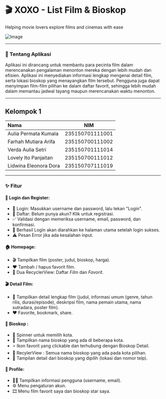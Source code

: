 # 🎬 XOXO - List Film & Bioskop
Helping movie lovers explore films and cinemas with ease

![Image](https://github.com/user-attachments/assets/c6188038-3a9c-4d3b-b849-79343ed81007)

***

### 📌 Tentang Aplikasi 
Aplikasi ini dirancang untuk membantu para pecinta film dalam merencanakan pengalaman menonton mereka dengan lebih mudah dan efisien. Aplikasi ini menyediakan informasi lengkap mengenai detail film, serta lokasi bioskop yang menayangkan film tersebut. Pengguna juga dapat menyimpan film-film pilihan ke dalam daftar favorit, sehingga lebih mudah dalam memantau jadwal tayang maupun merencanakan waktu menonton.

***

## Kelompok 1
| Nama | NIM |
|:----------|:-----------:|
| Aulia Permata Kumala | 235150701111001 | 
| Farhah Mutiara Arifa | 235150700111002 | 
| Verda Aulia Setri | 235150701111014 | 
| Lovely Ito Panjaitan | 235150700111012 | 
| Lidwina Eleonora Dora | 235150707111019 | 

***

### ✨ Fitur
#### 🔐 Login dan Register:
- 🔑 Login: Masukkan username dan password, lalu tekan "Login".
- 📝 Daftar: Belum punya akun? Klik untuk registrasi.
- ✅ Validasi dengan memeriksa username, email, password, dan konfirmasi.
- 🚪 Berhasil Login akan diarahkan ke halaman utama setelah login sukses.
- ⚠️ Pesan Error jika ada kesalahan input.

####    🏠 Homepage:
- 🎬 Tampilkan film (poster, judul, bioskop, harga).
- ❤️ Tambah / hapus favorit film.
- 🔄 Dua RecyclerView: Daftar *Film* dan *Favorit*.

#### 🎬 Detail Film:
- 📄 Tampilkan detail lengkap film (judul, informasi umum (genre, tahun rilis, durasi/episode), deskripsi film, nama pemain utama, nama sutradara, poster film).
- ❤️ Favorite, bookmark, share.

####   🍿 Bioskop :
- 🔻 Spinner untuk memilih kota.
- 🎥 Tampilkan nama bioskop yang ada di beberapa kota.
- ⭐ Ikon favorit yang clickable dan terhubung dengan Bioskop Detail.
- 🔄 RecylerView : Semua nama bioskop yang ada pada kota pilihan.
- 📌 Tampilan detail dari bioskop yang dipilih (lokasi dan nomor telp).

####   👤 Profile:
- 🙍‍♂️ Tampilkan informasi pengguna (username, email).
- ⚙️ Menu pengaturan akun.
- 🎞️ Menu film favorit saya dan bioskop star saya.
